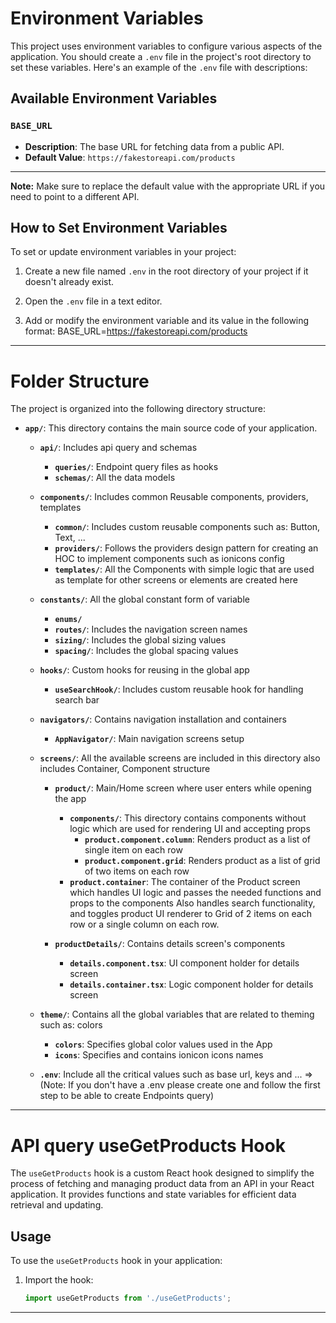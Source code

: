 # Environment Variables

This project uses environment variables to configure various aspects of the application. You should create a `.env` file in the project's root directory to set these variables. Here's an example of the `.env` file with descriptions:


## Available Environment Variables

### `BASE_URL`

- **Description**: The base URL for fetching data from a public API.
- **Default Value**: `https://fakestoreapi.com/products`

---

**Note:** Make sure to replace the default value with the appropriate URL if you need to point to a different API.

## How to Set Environment Variables

To set or update environment variables in your project:

1. Create a new file named `.env` in the root directory of your project if it doesn't already exist.

2. Open the `.env` file in a text editor.

3. Add or modify the environment variable and its value in the following format:
BASE_URL=https://fakestoreapi.com/products


---

# Folder Structure

The project is organized into the following directory structure:

- **`app/`**: This directory contains the main source code of your application.

    - **`api/`**: Includes api query and schemas
        - **`queries/`**: Endpoint query files as hooks
        - **`schemas/`**: All the data models

    - **`components/`**: Includes common Reusable components, providers, templates 
        - **`common/`**: Includes custom reusable components such as: Button, Text, ...
        - **`providers/`**: Follows the providers design pattern for creating an HOC to implement components such as ionicons config
        - **`templates/`**: All the Components with simple logic that are used as template for other screens or elements are created here

    - **`constants/`**: All the global constant form of variable
        - **`enums/`**
        - **`routes/`**: Includes the navigation screen names
        - **`sizing/`**: Includes the global sizing values 
        - **`spacing/`**: Includes the global spacing values 

    - **`hooks/`**: Custom hooks for reusing in the global app
        - **`useSearchHook/`**: Includes custom reusable hook for handling search bar

    - **`navigators/`**: Contains navigation installation and containers
        - **`AppNavigator/`**: Main navigation screens setup

    - **`screens/`**: All the available screens are included in this directory also includes Container, Component structure
        - **`product/`**: Main/Home screen where user enters while opening the app
            - **`components/`**: This directory contains components without logic which are used for rendering UI and accepting props
                 - **`product.component.column`**: Renders product as a list of single item on each row
                 - **`product.component.grid`**: Renders product as a list of grid of two items on each row
            - **`product.container`**: The container of the Product screen which handles UI logic and passes the needed functions and props to the components Also handles search functionality, and toggles product UI renderer to Grid of 2 items on each row or a single column on each row.
        
        - **`productDetails/`**: Contains details screen's components
            - **`details.component.tsx`**: UI component holder for details screen
            - **`details.container.tsx`**: Logic component holder for details screen

    - **`theme/`**: Contains all the global variables that are related to theming such as: colors
        - **`colors`**: Specifies global color values used in the App
        - **`icons`**: Specifies and contains ionicon icons names

    - **`.env`**: Include all the critical values such as base url, keys and ... => (Note: If you don't have a .env please create one and follow the first step to be able to create Endpoints query)

--- 

# API query useGetProducts Hook


The `useGetProducts` hook is a custom React hook designed to simplify the process of fetching and managing product data from an API in your React application. It provides functions and state variables for efficient data retrieval and updating.

## Usage

To use the `useGetProducts` hook in your application:

1. Import the hook:

   ```javascript
   import useGetProducts from './useGetProducts';

---


